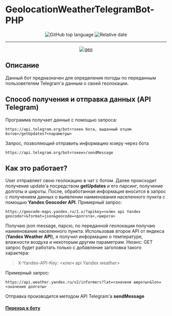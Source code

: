 # GeolocationWeatherTelegramBot-PHP

<div align="center">
  <img alt="GitHub top language" src="https://img.shields.io/github/languages/top/SuvorIgo/GeolocationWeatherTelegramBot-PHP">
  <img alt="Relative date" src="https://img.shields.io/date/1666549781">
</div>

***
<div align="center"><a href="https://ibb.co/ZJFY5QB"><img src="https://i.ibb.co/n0Yn9X7/geo.jpg" alt="geo" border="0"></a></div>

## Описание
Данный бот предназначен для определения погоды по переданным пользоветелем Telegram'a данным о своей геолокации.

## Способ получения и отправка данных (API Telegram)

Программа получает данные с помощью запроса:
```
https://api.telegram.org/bot<токен бота, выданный отцом ботов>/getUpdates?<параметры>
```
Запрос, позволяющий отправить информацию юзеру через бота
```
https://api.telegram.org/bot<токен>/sendMessage
```

## Как это работает?

User отправляет свою геолокацию в чат с ботом. Далее происходит получение update'а посредством __getUpdates__ и его парсинг, получение долготы и широты. После, обработанная информация вносится в запрос с получением данных о выявлении наименования населенного пункта с помощью __Yandex Geocoder API__.
Примерный запрос:
```
https://geocode-maps.yandex.ru/1.x/?apikey=<ключ api Yandex geocoder>&format=json&geocode=<долгота>,<широта>
```
Получаю json message, парсю, по переданной геолокации получаю наименование населенного пункта.
Использовав второе API от яндекса (__Yandex Weather API__), я получил информацию о температуре, влажности воздуха и некоторым другим параметрам.
Нюанс: GET запрос будет работать только с добавление заголовка такого характера:
>X-Yandex-API-Key: <ключ api Yandex weather>

Примерный запрос:
```
https://api.weather.yandex.ru/v2/informers?lat=<значени широты>&lon=<значение долготы>
```
Отправка производится методом API Telegram'a __sendMessage__

#### [Переход к боту](https://t.me/geolocweather_bot)
